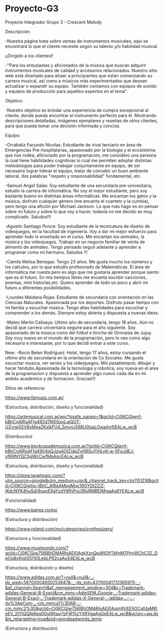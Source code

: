 # Proyecto-G3

Proyecto Integrador Grupo 3 - Crescent Melody

Descripción:

-Nuestra página trata sobre ventas de instrumentos musicales, aquí se encontrará lo que el cliente necesite según su talento y/o habilidad musical.

¡¡Dirigido a los clientes!!

-"Para los entusiastas y aficionados de la música que buscan adquirir instrumentos musicales de calidad y accesorios relacionados. Nuestro sitio web está diseñado para atraer a principiantes que están comenzando su carrera musical, así como a músicos más experimentados que desean actualizar o expandir su equipo. También contamos con equipos de sonido y equipos de producción para aquellos expertos en el tema".

Objetivo:

-Nuestro objetivo es brindar una experiencia de compra excepcional al cliente, donde pueda encontrar el instrumento perfecto para él. Mostrando descripciones detalladas, imágenes ejemplares y reseñas de otros clientes, para que pueda tomar una decisión informada y concisa.

Equipo:

-Orrabaliz Facundo Nicolas: Estudiante de nivel terciario en área de Emergencias Pre-hospitalarias, apasionado por la biología y el ecosistema que nos rodea, aficionado por la programación, me considero una persona la cual tiene habilidades cognitivas lo cual me permiten adoptar distintas metodologias para poder trabajar conjuntamente en equipo, de ser necesario lograr liderar el equipo, tratar de concebir un buen ambiente laboral, dos palabras "respeto y responsabilidad" fundamental, etc.

-Samuel Angel Salas: Soy estudiante de una secundaria pre-univesitaria, estudio la carrera de informática. No soy el mejor estudiante, pero soy bastante bueno en distintas áreas informáticas. Me encantan los gatos y la música, disfruto cualquier género (me encanta el cuarteto y la cumbia), pero tengo una afición por Michael Jackson. Lo que más hago es en pensar sobre mi futuro y sobre lo que voy a hacer, todavía no me decido es muy complicado. Saludos!!!

-Agustin Santiago Ponce: Soy estudiante de la tecnicatura de diseño de videojuegos, en la facultad de ingeniería. Voy a dar mi mejor esfuerzo para aprender todo lo enseñado en el curso. Me encantan los animales, la música y los videojuegos. Trabajo en un negocio familiar de venta de alimento de animales. Tengo pensado seguir adelante y aprender a programar como mi hermano. Saludos !!!

-Camila Melisa Benegas: Tengo 23 años. Me gusta mucho los números y los calculos, por lo que estudio profesorado de Matemáticas. El área de informática me cuesta pero es algo que me gustaria aprender porque siento que es el futuro. En mis tiempos libres me encanta escribir canciones, poemas, mini historias,etc. Quiero aprender de todo un poco y abrir mi futuro a diferentes posibilidades.

-Lourdes Maidana Rojas: Estudiante de secundaria con orientación en las Ciencias Naturales. Apasionada por los deportes. Disfruto pasar tiempo con mi familia y escuchar música. Tengo altas habilidades para escuchar y comprender a los demás. Siempre estoy abierta y dispuesta a nuevas ideas.

-Mateo Martin Calisaya: Ultimo año de secundaria, tengo 18 años. Aún no decidí que carrera univeritaria seguire para el año siguiente. Soy apasionado de la música como del fútbol e hincha de Gimnasia de Jujuy. Soy muy nuevo en el mundo de la programación, pero lo veo como algo necesario e interesante, por lo que decidí entrar a este curso.

New: -Rocio Belen Rodriguez: Hola!, tengo 17 años, estoy cursando el ultimo año de secundaria en la orientacion de Cs Sociales. Me gusta escuchar musica, ver series y los videojuegos. Mis pasatiempos; dibujar y hacer fandubs.Apasionada de la tecnologia y robotica, soy nueva en el area de la programacion y dispuesta a aprender algo nuevo cada dia en mi ambito academico y de formacion. Gracias!!!

Sitios de referencia:

https://www.famusic.com.ar/

(Estructura, distribución, diseño y funcionalidad)

https://artemusical.com.ar/wp/?psafe_param=1&gclid=Cj0KCQjwnf-kBhCnARIsAFlg492d7M0SxnLqiQGT-UZyne5SV8vMeaZKslkFU4_5mvru398U0lsaLOwaAg1tEALw_wcB

(Distribución)

https://www.beckcasademusica.com.ar/?gclid=Cj0KCQjwnf-kBhCnARIsAFlg4904qQJzqAOIZidpZyH6GuYjHLyK-w-5FoJdEJ-yfR9NYQCSgWcCwfMaAjsrEALw_wcB

(Estructura, distribución, diseño y funcionalidad)

https://store.lavamusic.com/?utm_source=google&utm_medium=cpc&_channel_track_key=Vo7l51ZW&gclid=Cj0KCQjwho-lBhC_ARIsAMpgMoc19GYGt2ZiZ-jKdcNYK4huSdr9uanE9aYzdY8fhPnc0RsRMBEIMigaAs6YEALw_wcB

(Funcionalidad)

https://www.baires.rocks/

(Estructura y distribución)

https://www.roland.com/mx/categories/synthesizers/

(Estructura y funcionalidad)

https://www.musimundo.com/?gclid=Cj0KCQjw756lBhDMARIsAEI0AgkXznQp4flOIfT4fnM7PjtyWChC3Z_DpOq8xKjgtS5l1t0LebLPR2caAoS4EALw_wcB

(Estructura, distribución y diseño)

https://www.adidas.com.ar/?=null&=null&-_-ds_agid=58700004850253847&-_-ds_kid=43700041731365975-_-&af_channel=Search&af_reengagement_window=30d&c=Trademark-adidas-General-B-Exact&cm_mmc=AdieSEM_Google-_-Trademark-adidas-General-B-Exact-_-Trademark-adidas-X-General-_-adidas-_--_-dv%3AeCom-_-cm_mmca1%3DAR-_-cm_mmc2%3D&gclid=Cj0KCQjw756lBhDMARIsAEI0Agm9V451iOCqfdaMKleEV_2tYtQQfeKeq0GqWtavr1zFjR15zYX61igaAgGeEALw_wcB&gclsrc=aw.ds&is_retargeting=true&pid=googleadwords_temp

(Estructura y distribución)

